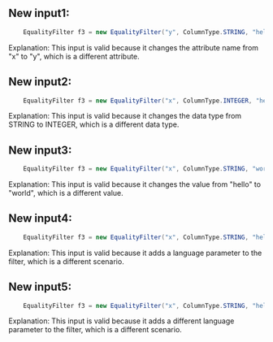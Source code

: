 ## New input1:
```java
    EqualityFilter f3 = new EqualityFilter("y", ColumnType.STRING, "hello", null);
```
Explanation: This input is valid because it changes the attribute name from "x" to "y", which is a different attribute.

## New input2:
```java
    EqualityFilter f3 = new EqualityFilter("x", ColumnType.INTEGER, "hello", null);
```
Explanation: This input is valid because it changes the data type from STRING to INTEGER, which is a different data type.

## New input3:
```java
    EqualityFilter f3 = new EqualityFilter("x", ColumnType.STRING, "world", null);
```
Explanation: This input is valid because it changes the value from "hello" to "world", which is a different value.

## New input4:
```java
    EqualityFilter f3 = new EqualityFilter("x", ColumnType.STRING, "hello", "en");
```
Explanation: This input is valid because it adds a language parameter to the filter, which is a different scenario.

## New input5:
```java
    EqualityFilter f3 = new EqualityFilter("x", ColumnType.STRING, "hello", "fr");
```
Explanation: This input is valid because it adds a different language parameter to the filter, which is a different scenario.
